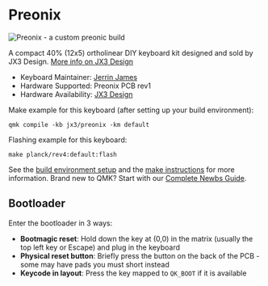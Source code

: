 # Preonix

![Preonix - a custom preonic build](https://i.imgur.com/q2M3uEU.jpg)

A compact 40% (12x5) ortholinear DIY keyboard kit designed and sold by JX3 Design. [More info on JX3 Design](https://jx3design.net/preonix/)

* Keyboard Maintainer: [Jerrin James](https://github.com/jerrinjms)
* Hardware Supported: Preonix PCB rev1
* Hardware Availability: [JX3 Design](https://jx3design.net/proenix)

Make example for this keyboard (after setting up your build environment):

    qmk compile -kb jx3/preonix -km default

Flashing example for this keyboard:

    make planck/rev4:default:flash

See the [build environment setup](https://docs.qmk.fm/#/getting_started_build_tools) and the [make instructions](https://docs.qmk.fm/#/getting_started_make_guide) for more information. Brand new to QMK? Start with our [Complete Newbs Guide](https://docs.qmk.fm/#/newbs).

## Bootloader

Enter the bootloader in 3 ways:

* **Bootmagic reset**: Hold down the key at (0,0) in the matrix (usually the top left key or Escape) and plug in the keyboard
* **Physical reset button**: Briefly press the button on the back of the PCB - some may have pads you must short instead
* **Keycode in layout**: Press the key mapped to `QK_BOOT` if it is available
